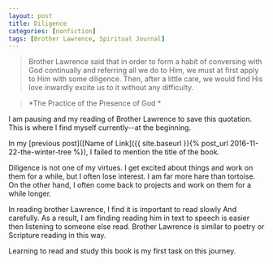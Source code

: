 ```yaml
---
layout: post
title: Diligence
categories: [nonfiction]
tags: [Brother Lawrence, Spiritual Journal]
---
```


> Brother Lawrence said that in order to form a habit of conversing with God continually and referring all we do to Him, we must at first apply to Him with some diligence. Then, after a little care, we would find His love inwardly excite us to it without any difficulty.

> *The Practice of the Presence of God *

I am pausing and my reading of Brother Lawrence to save this quotation. This is where I find myself currently--at the beginning.

In my [previous post]([Name of Link]({{ site.baseurl }}{% post_url 2016-11-22-the-winter-tree %}), I failed to mention the title of the book.

Diligence is not one of my virtues. I get excited about things and work on them for a while, but I often lose interest. I am far more hare than tortoise. On the other hand, I often come back to projects and work on them for a while longer.

In reading brother Lawrence, I find it is important to read slowly And carefully. As a result, I am finding reading him in text to speech is easier then listening to someone else read. Brother Lawrence is similar to poetry or Scripture reading in this way.

Learning to read and study this book is my first task on this journey.